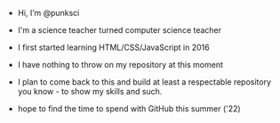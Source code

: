 - Hi, I’m @punksci
- I'm a science teacher turned computer science teacher
- I first started learning HTML/CSS/JavaScript in 2016
- I have nothing to throw on my repository at this moment
- I plan to come back to this and build at least a respectable repository <br> you know - to show my skills and such.

- hope to find the time to spend with GitHub this summer ('22)
